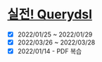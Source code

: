 # [실전! Querydsl](https://www.inflearn.com/course/Querydsl-%EC%8B%A4%EC%A0%84/dashboard)

- [x] 2022/01/25 ~ 2022/01/29
- [x] 2022/03/26 ~ 2022/03/28
- [x] 2022/01/14 - PDF 복습
